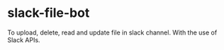 # slack-file-bot
To upload, delete, read and update file in slack channel.
With the use of Slack APIs.

